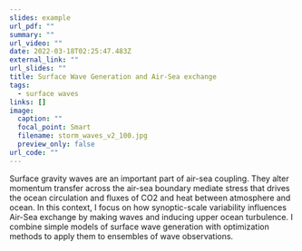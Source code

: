 ```yaml
---
slides: example
url_pdf: ""
summary: ""
url_video: ""
date: 2022-03-18T02:25:47.483Z
external_link: ""
url_slides: ""
title: Surface Wave Generation and Air-Sea exchange
tags:
  - surface waves
links: []
image:
  caption: ""
  focal_point: Smart
  filename: storm_waves_v2_100.jpg
  preview_only: false
url_code: ""
---
```

Surface gravity waves are an important part of air-sea coupling. They alter momentum transfer across the air-sea boundary mediate stress that drives the ocean circulation and fluxes of CO2 and heat between atmosphere and ocean. In this context, I focus on how synoptic-scale variability influences Air-Sea exchange by making waves and inducing upper ocean turbulence. I combine simple models of surface wave generation with optimization methods to apply them to ensembles of wave observations.